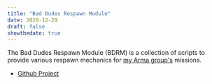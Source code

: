 ```yaml
---
title: "Bad Dudes Respawn Module"
date: 2020-12-29
draft: false
showthedate: true
---
```


The Bad Dudes Respawn Module (BDRM) is a collection of scripts to provide various respawn mechanics for [my Arma group's](https://baddudes.oronar.net/docs/intro.html) missions.

* [Github Project](https://github.com/Oronar/Bad-Dudes-Respawn-Module)
